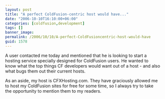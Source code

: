 ```yaml
---
layout: post
title: "A perfect ColdFusion-centric host would have..."
date: "2006-10-10T16:10:00+06:00"
categories: [coldfusion,development]
tags: []
banner_image: 
permalink: /2006/10/10/A-perfect-ColdFusioncentric-host-would-have
guid: 1578
---
```


A user contacted me today and mentioned that he is looking to start a hosting service specially designed for ColdFusion users. He wanted to know what the top things CF developers would want out of a host - and also what bugs them out their current hosts. 

As an aside, my host is CFXHosting.com. They have graciously allowed me to host my ColdFusion sites for free for some time, so I always try to take the opportunity to mention them to my readers.
